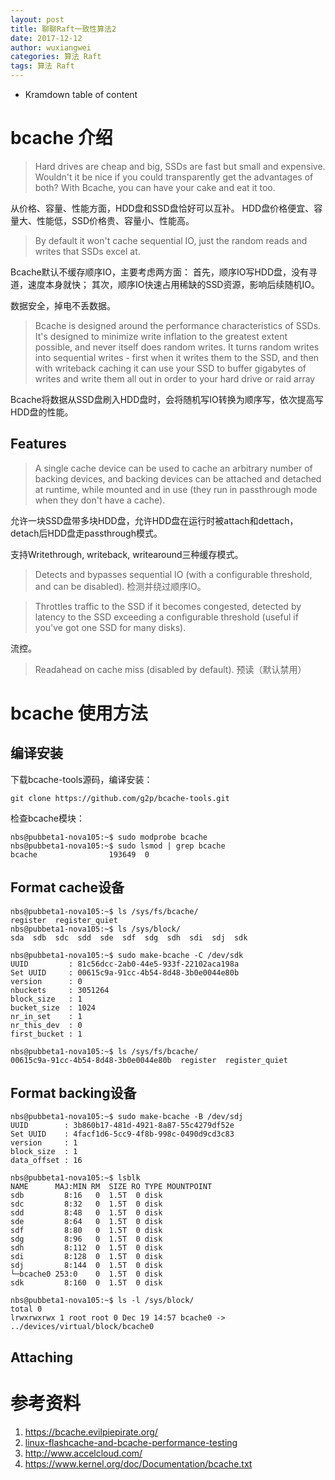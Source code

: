 ```yaml
---
layout: post
title: 聊聊Raft一致性算法2
date: 2017-12-12
author: wuxiangwei
categories: 算法 Raft
tags: 算法 Raft
---
```


* Kramdown table of content

# bcache 介绍 #

> Hard drives are cheap and big, SSDs are fast but small and expensive. Wouldn't it be nice if you could transparently get the advantages of both? With Bcache, you can have your cake and eat it too.

从价格、容量、性能方面，HDD盘和SSD盘恰好可以互补。
HDD盘价格便宜、容量大、性能低，SSD价格贵、容量小、性能高。


> By default it won't cache sequential IO, just the random reads and writes that SSDs excel at.

Bcache默认不缓存顺序IO，主要考虑两方面：
首先，顺序IO写HDD盘，没有寻道，速度本身就快；
其次，顺序IO快速占用稀缺的SSD资源，影响后续随机IO。


数据安全，掉电不丢数据。

> Bcache is designed around the performance characteristics of SSDs. It's designed to minimize write inflation to the greatest extent possible, and never itself does random writes. It turns random writes into sequential writes - first when it writes them to the SSD, and then with writeback caching it can use your SSD to buffer gigabytes of writes and write them all out in order to your hard drive or raid array

Bcache将数据从SSD盘刷入HDD盘时，会将随机写IO转换为顺序写，依次提高写HDD盘的性能。

## Features ##

> A single cache device can be used to cache an arbitrary number of backing devices, and backing devices can be attached and detached at runtime, while mounted and in use (they run in passthrough mode when they don't have a cache).

允许一块SSD盘带多块HDD盘，允许HDD盘在运行时被attach和dettach，detach后HDD盘走passthrough模式。

支持Writethrough, writeback, writearound三种缓存模式。

> Detects and bypasses sequential IO (with a configurable threshold, and can be disabled).
检测并绕过顺序IO。

> Throttles traffic to the SSD if it becomes congested, detected by latency to the SSD exceeding a configurable threshold (useful if you've got one SSD for many disks).

流控。

> Readahead on cache miss (disabled by default).
预读（默认禁用）


# bcache 使用方法 #

## 编译安装 ##


下载bcache-tools源码，编译安装：

``` shell
git clone https://github.com/g2p/bcache-tools.git
```


检查bcache模块：

``` shell
nbs@pubbeta1-nova105:~$ sudo modprobe bcache
nbs@pubbeta1-nova105:~$ sudo lsmod | grep bcache
bcache                193649  0
```


## Format cache设备 ##

``` shell
nbs@pubbeta1-nova105:~$ ls /sys/fs/bcache/
register  register_quiet
nbs@pubbeta1-nova105:~$ ls /sys/block/
sda  sdb  sdc  sdd  sde  sdf  sdg  sdh  sdi  sdj  sdk

```


``` shell
nbs@pubbeta1-nova105:~$ sudo make-bcache -C /dev/sdk
UUID         : 81c56dcc-2ab0-44e5-933f-22102aca198a
Set UUID     : 00615c9a-91cc-4b54-8d48-3b0e0044e80b
version      : 0
nbuckets     : 3051264
block_size   : 1
bucket_size  : 1024
nr_in_set    : 1
nr_this_dev  : 0
first_bucket : 1
```

``` shell
nbs@pubbeta1-nova105:~$ ls /sys/fs/bcache/
00615c9a-91cc-4b54-8d48-3b0e0044e80b  register  register_quiet
```

## Format backing设备 ##

``` shell
nbs@pubbeta1-nova105:~$ sudo make-bcache -B /dev/sdj
UUID        : 3b860b17-481d-4921-8a87-55c4279df52e
Set UUID    : 4facf1d6-5cc9-4f8b-998c-0490d9cd3c83
version     : 1
block_size  : 1
data_offset : 16
```

``` shell
nbs@pubbeta1-nova105:~$ lsblk
NAME      MAJ:MIN RM  SIZE RO TYPE MOUNTPOINT
sdb         8:16   0  1.5T  0 disk
sdc         8:32   0  1.5T  0 disk
sdd         8:48   0  1.5T  0 disk
sde         8:64   0  1.5T  0 disk
sdf         8:80   0  1.5T  0 disk
sdg         8:96   0  1.5T  0 disk
sdh         8:112  0  1.5T  0 disk
sdi         8:128  0  1.5T  0 disk
sdj         8:144  0  1.5T  0 disk
└─bcache0 253:0    0  1.5T  0 disk
sdk         8:160  0  1.5T  0 disk
```

``` shell
nbs@pubbeta1-nova105:~$ ls -l /sys/block/
total 0
lrwxrwxrwx 1 root root 0 Dec 19 14:57 bcache0 -> ../devices/virtual/block/bcache0
```

## Attaching ##



# 参考资料 #

1. https://bcache.evilpiepirate.org/
2. [linux-flashcache-and-bcache-performance-testing](http://www.accelcloud.com/2012/04/18/linux-flashcache-and-bcache-performance-testing/)
3. http://www.accelcloud.com/
4. https://www.kernel.org/doc/Documentation/bcache.txt

